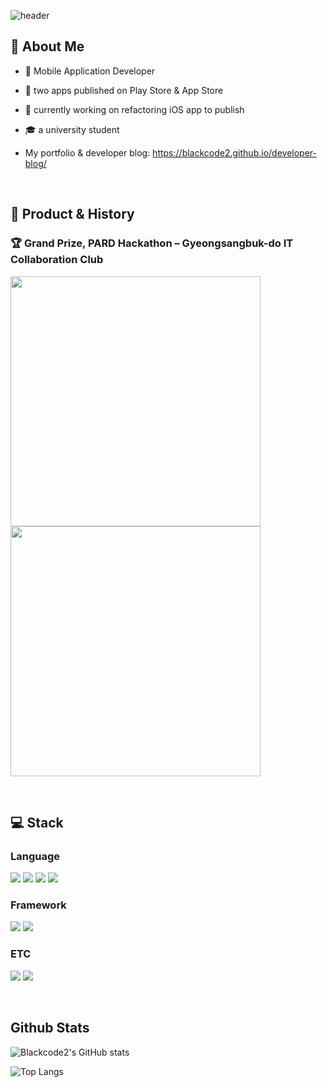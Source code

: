 ![header](https://capsule-render.vercel.app/api?type=waving&color=auto&height=300&section=header&text=Blackcode2%20Github&fontSize=90)

## :round_pushpin: About Me

- :iphone: Mobile Application Developer
- :tada: two apps published on Play Store & App Store
-  🔭 currently working on refactoring iOS app to publish
- :mortar_board: a university student

- My portfolio & developer blog: https://blackcode2.github.io/developer-blog/

<br/>

## :confetti_ball: Product & History


### :trophy: Grand Prize, PARD Hackathon – Gyeongsangbuk-do IT Collaboration Club

<img src="https://github.com/user-attachments/assets/a4ee722e-0029-44b1-b398-8ebe32218d25" width="400"/>  <img src="https://github.com/user-attachments/assets/0ec6b163-9647-497d-9482-c5f2d944414c" width="400"/>


<br/>

## :computer: Stack

### Language

<img src="https://img.shields.io/badge/Dart-0175C2?style=flat-square&logo=Dart&logoColor=white"/> <img src="https://img.shields.io/badge/Swift-F05138?style=flat-square&logo=Swift&logoColor=white"/> <img src="https://img.shields.io/badge/Python-3776AB?style=flat-square&logo=Python&logoColor=white"/> <img src="https://img.shields.io/badge/C++-00599C?style=flat-square&logo=C++&logoColor=white"/>

### Framework
<img src="https://img.shields.io/badge/Flutter-02569B?style=flat-square&logo=Flutter&logoColor=white"/> <img src="https://img.shields.io/badge/UIKit-2396F3 ?style=flat-square&logo=UIKit&logoColor=white"/>

### ETC
<img src="https://img.shields.io/badge/Slack-4A154B?style=flat-square&logo=Slack&logoColor=white"/> <img src="https://img.shields.io/badge/Firebase-DD2C00?style=flat-square&logo=Firebase&logoColor=white"/>

<br/>

## Github Stats

![Blackcode2's GitHub stats](https://github-readme-stats.vercel.app/api?username=blackcode2&show_icons=true&theme=radical)

![Top Langs](https://github-readme-stats.vercel.app/api/top-langs/?username=Blackcode2)

<!--
**Blackcode2/Blackcode2** is a ✨ _special_ ✨ repository because its `README.md` (this file) appears on your GitHub profile.

Here are some ideas to get you started:

- 🔭 I’m currently working on ...
- 🌱 I’m currently learning ...
- 👯 I’m looking to collaborate on ...
- 🤔 I’m looking for help with ...
- 💬 Ask me about ...
- 📫 How to reach me: ...
- 😄 Pronouns: ...
- ⚡ Fun fact: ...
-->

